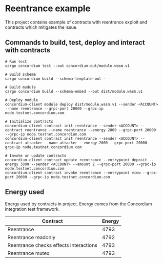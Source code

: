 # Reentrance example

This project contains example of contracts with reentrance exploit and contracts which mitigates the issue.

## Commands to build, test, deploy and interact with contracts

```
# Run test
cargo concordium test --out concordium-out/module.wasm.v1

# Build schema
cargo concordium build --schema-template-out -

# Build module
cargo concordium build --schema-embed --out dist/module.wasm.v1

# Deploy module
concordium-client module deploy dist/module.wasm.v1 --sender <ACCOUNT> --name reentrance --grpc-port 20000 --grpc-ip node.testnet.concordium.com

# Initialize contracts
concordium-client contract init reentrance --sender <ACCOUNT> --contract reentrance --name reentrance --energy 2000 --grpc-port 20000 --grpc-ip node.testnet.concordium.com
concordium-client contract init reentrance --sender <ACCOUNT> --contract attacker --name attacker --energy 2000 --grpc-port 20000 --grpc-ip node.testnet.concordium.com

# Invoke or update contracts
concordium-client contract update reentrance --entrypoint deposit --energy 3000 --sender <ACCOUNT> --amount 2 --grpc-port 20000 --grpc-ip node.testnet.concordium.com
concordium-client contract invoke reentrance --entrypoint view --grpc-port 20000 --grpc-ip node.testnet.concordium.com
```

## Energy used

Energy used by contracts in project. Energy comes from the Concordium integration test framework.


| Contract                                  | Energy    |
|-------------------------------------------|-----------|
| Reentrance                                | 4793      |
| Reentrance readonly                       | 4792      |
| Reentrance checks effects interactions    | 4793      |
| Reentrance mutex                          | 4793      |